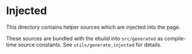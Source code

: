 # Injected

This directory contains helper sources which are injected into the page.

These sources are bundled with the ebuild into `src/generated` as compile-time source constants. See `utils/generate_injected` for details.
